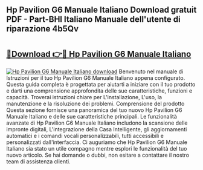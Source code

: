 ## Hp Pavilion G6 Manuale Italiano Download gratuit PDF - Part-BHl Italiano Manuale dell'utente di riparazione 4b5Qv

# <h2><a href="http://dffavl.blite.top/?on=Hp+Pavilion+G6+Manuale+Italiano">🔗Download 👉🔴 Hp Pavilion G6 Manuale Italiano</a></h2>

[![Hp Pavilion G6 Manuale Italiano download](https://i.imgur.com/lujVjoI.png)](http://dffavl.blite.top/?on=Hp+Pavilion+G6+Manuale+Italiano)
Benvenuto nel manuale di Istruzioni per il tuo Hp Pavilion G6 Manuale Italiano appena configurato. Questa guida completa è progettata per aiutarti a iniziare con il tuo prodotto e darti una comprensione approfondita delle sue caratteristiche, funzioni e capacità. Troverai istruzioni chiare per L'installazione, L'uso, la manutenzione e la risoluzione dei problemi. Comprensione del prodotto Questa sezione fornisce una panoramica del tuo nuovo Hp Pavilion G6 Manuale Italiano e delle sue caratteristiche principali. Le funzionalità avanzate di Hp Pavilion G6 Manuale Italiano includono la scansione delle impronte digitali, L'integrazione della Casa Intelligente, gli aggiornamenti automatici e i comandi vocali personalizzabili, tutti accessibili e personalizzati dall'interfaccia. Ci auguriamo che Hp Pavilion G6 Manuale Italiano sia stato un utile compagno mentre esplori le funzionalità del tuo nuovo articolo. Se hai domande o dubbi, non esitare a contattare il nostro team di assistenza clienti.

